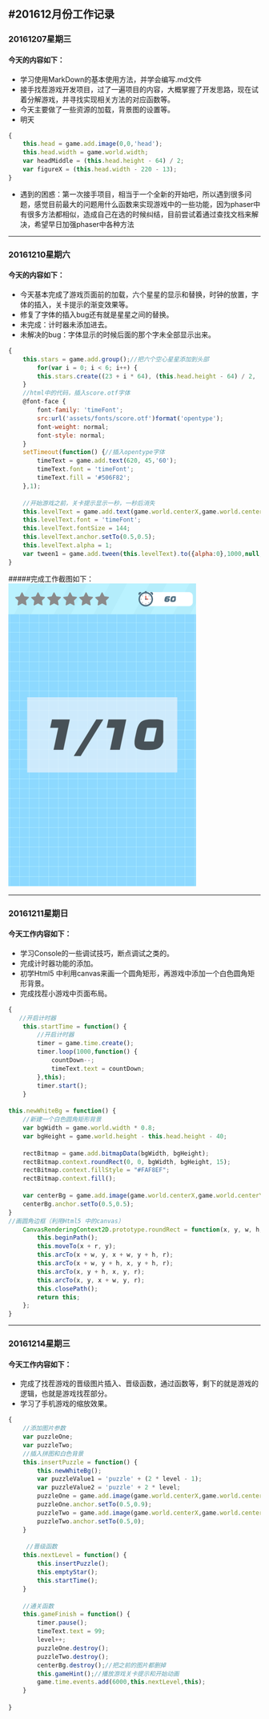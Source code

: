#201612月份工作记录
---
### 20161207星期三 ###
#### 今天的内容如下： ####
- 学习使用MarkDown的基本使用方法，并学会编写.md文件
- 接手找茬游戏开发项目，过了一遍项目的内容，大概掌握了开发思路，现在试着分解游戏，并寻找实现相关方法的对应函数等。
- 今天主要做了一些资源的加载，背景图的设置等。
- 明天
```javascript
{
	this.head = game.add.image(0,0,'head');
    this.head.width = game.world.width;
    var headMiddle = (this.head.height - 64) / 2;
    var figureX = (this.head.width - 220 - 13);
}
```
- 遇到的困惑：第一次接手项目，相当于一个全新的开始吧，所以遇到很多问题，感觉目前最大的问题用什么函数来实现游戏中的一些功能，因为phaser中有很多方法都相似，造成自己在选的时候纠结，目前尝试着通过查找文档来解决，希望早日加强phaser中各种方法

---
### 20161210星期六 ###
#### 今天的内容如下： ####
- 今天基本完成了游戏页面前的加载，六个星星的显示和替换，时钟的放置，字体的插入，关卡提示的渐变效果等。
- 修复了字体的插入bug还有就是星星之间的替换。
- 未完成：计时器未添加进去。
- 未解决的bug：字体显示的时候后面的那个字未全部显示出来。
```javascript
{
	this.stars = game.add.group();//把六个空心星星添加到头部
	    for(var i = 0; i < 6; i++) {
        this.stars.create((23 + i * 64), (this.head.height - 64) / 2, 'star1');
    }
    //html中的代码，插入score.otf字体
	@font-face {
		font-family: 'timeFont';
		src:url('assets/fonts/score.otf')format('opentype');
		font-weight: normal;
		font-style: normal;
	}
	setTimeout(function() {//插入opentype字体
        timeText = game.add.text(620, 45,'60');
        timeText.font = 'timeFont';
        timeText.fill = '#506F82';
    },1);
    
	//开始游戏之前，关卡提示显示一秒，一秒后消失
	this.levelText = game.add.text(game.world.centerX,game.world.centerY,level + '/' + allLevel);
	this.levelText.font = 'timeFont';
    this.levelText.fontSize = 144; 
    this.levelText.anchor.setTo(0.5,0.5);
    this.levelText.alpha = 1;
    var tween1 = game.add.tween(this.levelText).to({alpha:0},1000,null,true,1000,0,false);
}
```
#####完成工作截图如下：
 ![Alt text](1481364463803.png)

---
### 20161211星期日 ###
#### 今天工作内容如下： ####
- 学习Console的一些调试技巧，断点调试之类的。
- 完成计时器功能的添加。
- 初学Html5 中利用canvas来画一个圆角矩形，再游戏中添加一个白色圆角矩形背景。
- 完成找茬小游戏中页面布局。
```javascript 
{
   //开启计时器
    this.startTime = function() {
        //开启计时器
        timer = game.time.create();
        timer.loop(1000,function() {
            countDown--;
            timeText.text = countDown;
        },this);
        timer.start();
    }

this.newWhiteBg = function() {
    //新建一个白色圆角矩形背景
    var bgWidth = game.world.width * 0.8;
    var bgHeight = game.world.height - this.head.height - 40;

    rectBitmap = game.add.bitmapData(bgWidth, bgHeight);
    rectBitmap.context.roundRect(0, 0, bgWidth, bgHeight, 15);
    rectBitmap.context.fillStyle = "#FAF8EF";
    rectBitmap.context.fill();

    var centerBg = game.add.image(game.world.centerX,game.world.centerY + this.head.height / 2,rectBitmap);
    centerBg.anchor.setTo(0.5,0.5);
}	
//画圆角边框（利用Html5 中的canvas）
    CanvasRenderingContext2D.prototype.roundRect = function(x, y, w, h, r) {
        this.beginPath();
        this.moveTo(x + r, y);
        this.arcTo(x + w, y, x + w, y + h, r);
        this.arcTo(x + w, y + h, x, y + h, r);
        this.arcTo(x, y + h, x, y, r);
        this.arcTo(x, y, x + w, y, r);
        this.closePath();
        return this;
    }; 
}
```

---
### 20161214星期三 ###
#### 今天工作内容如下： ####
- 完成了找茬游戏的晋级图片插入、晋级函数，通过函数等，剩下的就是游戏的逻辑，也就是游戏找茬部分。
- 学习了手机游戏的缩放效果。
```javascript
{
    //添加图片参数
    var puzzleOne;
    var puzzleTwo;
    //插入拼图和白色背景
    this.insertPuzzle = function() {                
        this.newWhiteBg();
        var puzzleValue1 = 'puzzle' + (2 * level - 1);
        var puzzleValue2 = 'puzzle' + 2 * level;
        puzzleOne = game.add.image(game.world.centerX,game.world.centerY ,puzzleValue1);
        puzzleOne.anchor.setTo(0.5,0.9);
        puzzleTwo = game.add.image(game.world.centerX,game.world.centerY + 70,puzzleValue2);
        puzzleTwo.anchor.setTo(0.5,0);
    }

	 //晋级函数
    this.nextLevel = function() {
        this.insertPuzzle();
        this.emptyStar();
        this.startTime();
    }

    //通关函数
    this.gameFinish = function() {
        timer.pause();
        timeText.text = 99;
        level++;
        puzzleOne.destroy();
        puzzleTwo.destroy();
        centerBg.destroy();//把之前的图片都删掉
        this.gameHint();//播放游戏关卡提示和开始动画
        game.time.events.add(6000,this.nextLevel,this);
    }

}
```

